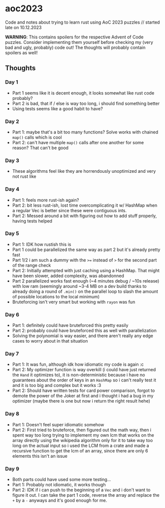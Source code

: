 # aoc2023

Code and notes about trying to learn rust using AoC 2023 puzzles // started late on 10.12.2023

**WARNING**: This contains spoilers for the respective Advent of Code puzzles. Consider implementing them yourself before checking my (very bad and ugly, probably) code out! The thoughts will probably contain spoilers as well!

## Thoughts
### Day 1

- Part 1 seems like it is decent enough, it looks somewhat like rust code probably?
- Part 2 is bad, that if / else is way too long, i should find something better
- Using tests seems like a good habit to have?

### Day 2

- Part 1: maybe that's a bit too many functions? Solve works with chained `map()` calls which is cool
- Part 2: can't have multiple `map()` calls after one another for some reason? That can't be good

### Day 3

- These algorithms feel like they are horrendously unoptimized and very not rust like

### Day 4

- Part 1: feels more rust-ish again?
- Part 2: bit less rust-ish, lost time overcomplicating it w/ HashMap when a regular Vec is better since these were contiguous ints.
- Part 2: Messed around a bit with figuring out how to add stuff properly, having tests helped

### Day 5

- Part 1: IDK how rustish this is
- Part 1 could be parallelized the same way as part 2 but it's already pretty fast
- Part 1/2 i am such a dummy with the `>=` instead of `>` for the second part of the range check
- Part 2: Initially attempted with just caching using a HashMap. That might have been slower, added complexity, was abandonned
- Part 2 parallelized works fast enough (~4 minutes debug / ~10s release) with low ram (seemingly around ~3-4 MB on a dev build thanks to already doing a round of `.min()` on the parallel loop to slash the amount of possible locations to the local minimum)
- Bruteforcing isn't very smart but working with `rayon` was fun

### Day 6

- Part 1: definitely could have bruteforced this pretty easily
- Part 2: probably could have bruteforced this as well with parallelization
- Solving the polynomial is way easier, and there aren't really any edge cases to worry about in that situation

### Day 7

- Part 1: It was fun, although idk how idiomatic my code is again :c
- Part 2: My optimizer function is way overkill (i could have just returned the `Hand` it optimizes to), it is non-deterministic because i have no guarantees about the order of keys in an `HashMap` so i can't really test it and it is too big and complex but it works :3
- Part 2: Should have written tests for card power comparison, forgot to demote the power of the Joker at first and i thought i had a bug in my optimizer (maybe there is one but now i return the right result hehe)

### Day 8

- Part 1: Doesn't feel super idiomatic somehow
- Part 2: First tried to bruteforce, then figured out the math way, then i spent way too long trying to implement my own lcm that works on the array directly using the wikipedia algorithm only for it to take way too long on the actual input so i used the LCM from a crate and made a recursive function to get the lcm of an array, since there are only 6 elements this isn't an issue

### Day 9

- Both parts could have used some more testing...
- Part 1: Probably not idiomatic, it works though
- Part 2: IDK if i can push to the beginning of a `Vec` and i don't want to figure it out. I can take the part 1 code, reverse the array and replace the `+` by a `-` anyways and it's good enough for me.